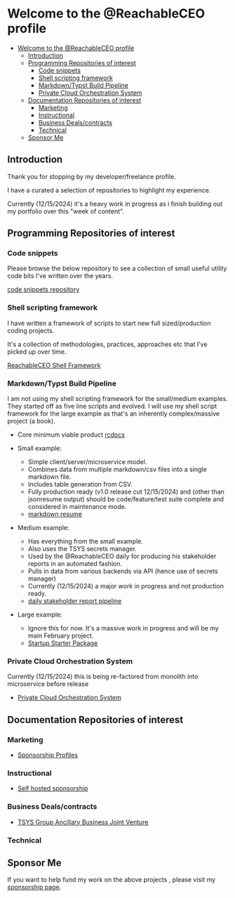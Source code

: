 # Welcome to the @ReachableCEO profile

- [Welcome to the @ReachableCEO profile](#welcome-to-the-reachableceo-profile)
  - [Introduction](#introduction)
  - [Programming Repositories of interest](#programming-repositories-of-interest)
    - [Code snippets](#code-snippets)
    - [Shell scripting framework](#shell-scripting-framework)
    - [Markdown/Typst Build Pipeline](#markdowntypst-build-pipeline)
    - [Private Cloud Orchestration System](#private-cloud-orchestration-system)
  - [Documentation Repositories of interest](#documentation-repositories-of-interest)
    - [Marketing](#marketing)
    - [Instructional](#instructional)
    - [Business Deals/contracts](#business-dealscontracts)
    - [Technical](#technical)
  - [Sponsor Me](#sponsor-me)

## Introduction

Thank you for stopping by my developer/freelance profile.

I have a curated a selection of repositories to highlight my experience.

Currently (12/15/2024) it's a heavy work in progress as i finish building out my portfolio over this "week of content".

## Programming Repositories of interest

### Code snippets

Please browse the below repository to see a collection of small useful utility code bits I've written over the years.

[code snippets repository](https://git.knownelement.com/reachableceo/ReachableCEO-ShellScriptPortfolio) 

### Shell scripting framework

I have written a framework of scripts to start new full sized/production coding projects.

It's a collection of methodologies, practices, approaches etc that I've picked up over time.

[ReachableCEO Shell Framework](https://git.knownelement.com/reachableceo/ReachableCEO-ShellScriptPortfolio)

### Markdown/Typst Build Pipeline

I am not using my shell scripting framework for the small/medium examples. They started off as five line scripts and evolved.
I will use my shell script framework for the large example as that's an inherently complex/massive project (a book).

- Core minimum viable product [rcdocs](https://git.knownelement.com/reachableceo/rcdoc-pipeline)

- Small example:
  - Simple client/server/microservice model.
  - Combines data from multiple markdown/csv files into a single markdown file.
  - Includes table generation from CSV.
  - Fully production ready (v1.0 release cut 12/15/2024) and (other than jsonresume output) should be code/feature/test suite complete and considered in maintenance mode.
  - [markdown resume](https://git.knownelement.com/reachableceo/MarkdownResume-Pipeline-ClientExample)

- Medium example:
  - Has everything from the small example.
  - Also uses the TSYS secrets manager.
  - Used by the @ReachableCEO daily for producing his stakeholder reports in an automated fashion.
  - Pulls in data from various backends via API (hence use of secrets manager)
  - Currently (12/15/2024) a major work in progress and not production ready.
  - [daily stakeholder report pipeline](https://git.knownelement.com/reachableceo/DailyStakeholderReport-Pipeline)

- Large example:
  - Ignore this for now. It's a massive work in progress and will be my main February project.
  - [Startup Starter Package](https://git.knownelement.com/RWSCP/StartupStarterPackage)

### Private Cloud Orchestration System

Currently (12/15/2024) this is being re-factored from monolith into microservice before release

- [Private Cloud Orchestration System](https://git.knownelement.com/reachableceo/PrivateCloudOrchestrationSystem)

## Documentation Repositories of interest

### Marketing

- [Sponsorship Profiles](https://git.knownelement.com/reachableceo/SponsorshipProfiles)

### Instructional

- [Self hosted sponsorship](https://git.knownelement.com/reachableceo/selfhosted-sponsorship)

### Business Deals/contracts

- [TSYS Group Ancillary Business Joint Venture](https://git.knownelement.com/TSYSGroupBOD/TSYSAncillaryBusinessDealMemo)

### Technical

## Sponsor Me

If you want to help fund my work on the above projects , please visit my [sponsorship page]().
